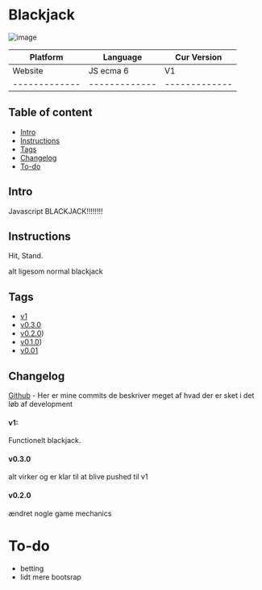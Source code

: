 # Blackjack
![image](https://user-images.githubusercontent.com/69219123/193206572-3ca32386-d280-4cd6-96d6-f0249bfb8859.png)



| Platform      | Language      |  Cur Version  | 
| ------------- | ------------- | ------------- |
|     Website   |    JS ecma 6  |       V1      |
| ------------- | ------------- | ------------- |



## Table of content
* [Intro](#Intro)
* [Instructions](#Instructions)
* [Tags](#Tags)
* [Changelog](#Changelog)
* [To-do](#To-do)





## Intro

Javascript BLACKJACK!!!!!!!!



## Instructions

Hit, Stand.

alt ligesom normal blackjack




## Tags
* [v1](https://github.com/failbreak/Blackjack/releases/tag/V1)
* [v0.3.0](https://github.com/failbreak/Blackjack/releases/tag/V0.3.0)
* [v0.2.0](https://github.com/failbreak/Blackjack/releases/tag/V0.0.2.0))
* [v0.1.0](https://github.com/failbreak/Blackjack/releases/tag/V0.0.1))
* [v0.01](https://github.com/failbreak/Blackjack/releases/tag/V0.01)

## Changelog
[Github](https://github.com/failbreak/Blackjack/commit) - Her er mine commits de beskriver meget af hvad der er sket i det løb af development

#### v1:
Functionelt blackjack.

#### v0.3.0
alt virker og er klar til at blive pushed til v1

#### v0.2.0 
ændret nogle game mechanics


# To-do

* betting
* lidt mere bootsrap

